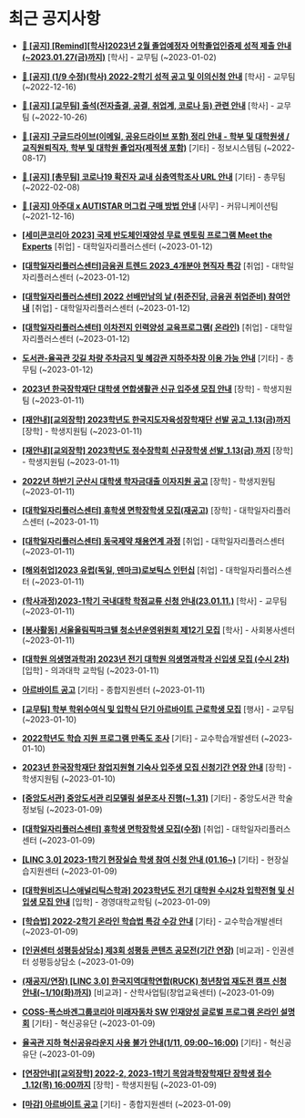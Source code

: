 # 최근 공지사항

* **[📌 [공지] [Remind][학사]2023년 2월 졸업예정자 어학졸업인증제 성적 제출 안내(~2023.01.27(금)까지)](http://ajou.ac.kr/kr/ajou/notice.do?mode=view&amp;articleNo=208274&amp;article.offset=0&amp;articleLimit=30)**
 [학사] - 교무팀 (~2023-01-02)

* **[📌 [공지] (1/9 수정)(학사) 2022-2학기 성적 공고 및 이의신청 안내](http://ajou.ac.kr/kr/ajou/notice.do?mode=view&amp;articleNo=207751&amp;article.offset=0&amp;articleLimit=30)**
 [학사] - 교무팀 (~2022-12-16)

* **[📌 [공지] [교무팀] 출석(전자출결, 공결, 취업계, 코로나 등) 관련 안내](http://ajou.ac.kr/kr/ajou/notice.do?mode=view&amp;articleNo=205552&amp;article.offset=0&amp;articleLimit=30)**
 [학사] - 교무팀 (~2022-10-26)

* **[📌 [공지] 구글드라이브(이메일, 공유드라이브 포함) 정리 안내 - 학부 및 대학원생 / 교직원퇴직자, 학부 및 대학원 졸업자(제적생 포함)](http://ajou.ac.kr/kr/ajou/notice.do?mode=view&amp;articleNo=202858&amp;article.offset=0&amp;articleLimit=30)**
 [기타] - 정보시스템팀 (~2022-08-17)

* **[📌 [공지] [총무팀] 코로나19 확진자 교내 심층역학조사 URL 안내](http://ajou.ac.kr/kr/ajou/notice.do?mode=view&amp;articleNo=180493&amp;article.offset=0&amp;articleLimit=30)**
 [기타] - 총무팀 (~2022-02-08)

* **[📌 [공지] 아주대 x AUTISTAR 머그컵 구매 방법 안내](http://ajou.ac.kr/kr/ajou/notice.do?mode=view&amp;articleNo=147976&amp;article.offset=0&amp;articleLimit=30)**
 [사무] - 커뮤니케이션팀 (~2021-12-16)

* **[[세미콘코리아 2023] 국제 반도체인재양성 무료 멘토링 프로그램 Meet the Experts](http://ajou.ac.kr/kr/ajou/notice.do?mode=view&amp;articleNo=209629&amp;article.offset=0&amp;articleLimit=30)**
 [취업] - 대학일자리플러스센터 (~2023-01-12)

* **[[대학일자리플러스센터]금융권 트렌드 2023_4개분야 현직자 특강](http://ajou.ac.kr/kr/ajou/notice.do?mode=view&amp;articleNo=209625&amp;article.offset=0&amp;articleLimit=30)**
 [취업] - 대학일자리플러스센터 (~2023-01-12)

* **[[대학일자리플러스센터] 2022 선배만남의 날 (취준진담, 금융권 취업준비) 참여안내](http://ajou.ac.kr/kr/ajou/notice.do?mode=view&amp;articleNo=209610&amp;article.offset=0&amp;articleLimit=30)**
 [취업] - 대학일자리플러스센터 (~2023-01-12)

* **[[대학일자리플러스센터] 이차전지 인력양성 교육프로그램( 온라인)](http://ajou.ac.kr/kr/ajou/notice.do?mode=view&amp;articleNo=209608&amp;article.offset=0&amp;articleLimit=30)**
 [취업] - 대학일자리플러스센터 (~2023-01-12)

* **[도서관-율곡관 갓길 차량 주차금지 및 혜강관 지하주차장 이용 가능 안내](http://ajou.ac.kr/kr/ajou/notice.do?mode=view&amp;articleNo=209597&amp;article.offset=0&amp;articleLimit=30)**
 [기타] - 총무팀 (~2023-01-12)

* **[2023년 한국장학재단 대학생 연합생활관 신규 입주생 모집 안내](http://ajou.ac.kr/kr/ajou/notice.do?mode=view&amp;articleNo=209581&amp;article.offset=0&amp;articleLimit=30)**
 [장학] - 학생지원팀 (~2023-01-11)

* **[[재안내][교외장학] 2023학년도 한국지도자육성장학재단 선발 공고_1.13(금)까지](http://ajou.ac.kr/kr/ajou/notice.do?mode=view&amp;articleNo=209580&amp;article.offset=0&amp;articleLimit=30)**
 [장학] - 학생지원팀 (~2023-01-11)

* **[[재안내][교외장학] 2023학년도 정수장학회 신규장학생 선발_1.13(금) 까지](http://ajou.ac.kr/kr/ajou/notice.do?mode=view&amp;articleNo=209579&amp;article.offset=0&amp;articleLimit=30)**
 [장학] - 학생지원팀 (~2023-01-11)

* **[2022년 하반기 군산시 대학생 학자금대출 이자지원 공고](http://ajou.ac.kr/kr/ajou/notice.do?mode=view&amp;articleNo=209578&amp;article.offset=0&amp;articleLimit=30)**
 [장학] - 학생지원팀 (~2023-01-11)

* **[[대학일자리플러스센터] 휴학생 면학장학생 모집(재공고)](http://ajou.ac.kr/kr/ajou/notice.do?mode=view&amp;articleNo=209576&amp;article.offset=0&amp;articleLimit=30)**
 [장학] - 대학일자리플러스센터 (~2023-01-11)

* **[[대학일자리플러스센터] 동국제약 채용연계 과정](http://ajou.ac.kr/kr/ajou/notice.do?mode=view&amp;articleNo=209571&amp;article.offset=0&amp;articleLimit=30)**
 [취업] - 대학일자리플러스센터 (~2023-01-11)

* **[[해외취업]2023 유럽(독일, 덴마크)로보틱스 인턴십](http://ajou.ac.kr/kr/ajou/notice.do?mode=view&amp;articleNo=209570&amp;article.offset=0&amp;articleLimit=30)**
 [취업] - 대학일자리플러스센터 (~2023-01-11)

* **[(학사과정)2023-1학기 국내대학 학점교류 신청 안내(23.01.11.)](http://ajou.ac.kr/kr/ajou/notice.do?mode=view&amp;articleNo=209569&amp;article.offset=0&amp;articleLimit=30)**
 [학사] - 교무팀 (~2023-01-11)

* **[[봉사활동] 서울올림픽파크텔 청소년운영위원회 제12기 모집](http://ajou.ac.kr/kr/ajou/notice.do?mode=view&amp;articleNo=209567&amp;article.offset=0&amp;articleLimit=30)**
 [학사] - 사회봉사센터 (~2023-01-11)

* **[[대학원 의생명과학과] 2023년 전기 대학원 의생명과학과 신입생 모집 (수시 2차)](http://ajou.ac.kr/kr/ajou/notice.do?mode=view&amp;articleNo=209565&amp;article.offset=0&amp;articleLimit=30)**
 [입학] - 의과대학 교학팀 (~2023-01-11)

* **[아르바이트 공고](http://ajou.ac.kr/kr/ajou/notice.do?mode=view&amp;articleNo=209554&amp;article.offset=0&amp;articleLimit=30)**
 [기타] - 종합지원센터 (~2023-01-11)

* **[[교무팀] 학부 학위수여식 및 입학식 단기 아르바이트 근로학생 모집](http://ajou.ac.kr/kr/ajou/notice.do?mode=view&amp;articleNo=209521&amp;article.offset=0&amp;articleLimit=30)**
 [행사] - 교무팀 (~2023-01-10)

* **[2022학년도 학습 지원 프로그램 만족도 조사](http://ajou.ac.kr/kr/ajou/notice.do?mode=view&amp;articleNo=209505&amp;article.offset=0&amp;articleLimit=30)**
 [기타] - 교수학습개발센터 (~2023-01-10)

* **[2023년 한국장학재단 창업지원형 기숙사 입주생 모집 신청기간 연장 안내](http://ajou.ac.kr/kr/ajou/notice.do?mode=view&amp;articleNo=209501&amp;article.offset=0&amp;articleLimit=30)**
 [장학] - 학생지원팀 (~2023-01-10)

* **[[중앙도서관] 중앙도서관 리모델링 설문조사 진행(~1.31)](http://ajou.ac.kr/kr/ajou/notice.do?mode=view&amp;articleNo=209473&amp;article.offset=0&amp;articleLimit=30)**
 [기타] - 중앙도서관 학술정보팀 (~2023-01-09)

* **[[대학일자리플러스센터] 휴학생 면학장학생 모집(수정)](http://ajou.ac.kr/kr/ajou/notice.do?mode=view&amp;articleNo=209447&amp;article.offset=0&amp;articleLimit=30)**
 [취업] - 대학일자리플러스센터 (~2023-01-09)

* **[[LINC 3.0] 2023-1학기 현장실습 학생 참여 신청 안내 (01.16~)](http://ajou.ac.kr/kr/ajou/notice.do?mode=view&amp;articleNo=209444&amp;article.offset=0&amp;articleLimit=30)**
 [기타] - 현장실습지원센터 (~2023-01-09)

* **[[대학원비즈니스애널리틱스학과] 2023학년도 전기 대학원 수시2차 입학전형 및 신입생 모집 안내](http://ajou.ac.kr/kr/ajou/notice.do?mode=view&amp;articleNo=209440&amp;article.offset=0&amp;articleLimit=30)**
 [입학] - 경영대학교학팀 (~2023-01-09)

* **[[학습법] 2022-2학기 온라인 학습법 특강 수강 안내](http://ajou.ac.kr/kr/ajou/notice.do?mode=view&amp;articleNo=209439&amp;article.offset=0&amp;articleLimit=30)**
 [기타] - 교수학습개발센터 (~2023-01-09)

* **[[인권센터 성평등상담소] 제3회 성평등 콘텐츠 공모전(기간 연장)](http://ajou.ac.kr/kr/ajou/notice.do?mode=view&amp;articleNo=209437&amp;article.offset=0&amp;articleLimit=30)**
 [비교과] - 인권센터 성평등상담소 (~2023-01-09)

* **[(재공지/연장) [LINC 3.0] 한국지역대학연합(RUCK) 청년창업 재도전 캠프 신청 안내(~1/10(화)까지)](http://ajou.ac.kr/kr/ajou/notice.do?mode=view&amp;articleNo=209431&amp;article.offset=0&amp;articleLimit=30)**
 [비교과] - 산학사업팀(창업교육센터) (~2023-01-09)

* **[COSS-폭스바겐그룹코리아 미래자동차 SW 인재양성 글로벌 프로그램 온라인 설명회](http://ajou.ac.kr/kr/ajou/notice.do?mode=view&amp;articleNo=209426&amp;article.offset=0&amp;articleLimit=30)**
 [기타] - 혁신공유단 (~2023-01-09)

* **[율곡관 지하 혁신공유라운지 사용 불가 안내(1/11, 09:00~16:00)](http://ajou.ac.kr/kr/ajou/notice.do?mode=view&amp;articleNo=209425&amp;article.offset=0&amp;articleLimit=30)**
 [기타] - 혁신공유단 (~2023-01-09)

* **[[연장안내][교외장학] 2022-2, 2023-1학기 목암과학장학재단 장학생 접수_1.12(목) 16:00까지](http://ajou.ac.kr/kr/ajou/notice.do?mode=view&amp;articleNo=209423&amp;article.offset=0&amp;articleLimit=30)**
 [장학] - 학생지원팀 (~2023-01-09)

* **[[마감] 아르바이트 공고](http://ajou.ac.kr/kr/ajou/notice.do?mode=view&amp;articleNo=209421&amp;article.offset=0&amp;articleLimit=30)**
 [기타] - 종합지원센터 (~2023-01-09)
